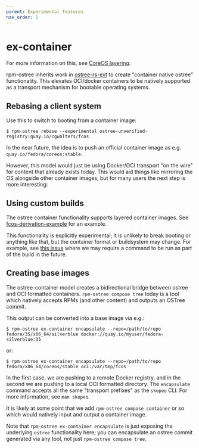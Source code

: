 ```yaml
---
parent: Experimental features
nav_order: 1
---
```


# ex-container

For more information on this, see [CoreOS layering](https://github.com/coreos/enhancements/pull/7).

rpm-ostree inherits work in [ostree-rs-ext](https://github.com/ostreedev/ostree-rs-ext/) to
create "container native ostree" functionality.  This elevates OCI/docker containers to
be natively supported as a transport mechanism for bootable operating systems.

## Rebasing a client system

Use this to switch to booting from a container image:

```
$ rpm-ostree rebase --experimental ostree-unverified-registry:quay.io/cgwalters/fcos
```

In the near future, the idea is to push an official container image as e.g.
`quay.io/fedora/coreos:stable`.

However, this model would just be using Docker/OCI transport "on the wire"
for content that already exists today.  This would aid things like mirroring
the OS alongside other container images, but for many users the next step
is more interesting:

## Using custom builds

The ostree container functionality supports layered container images.
See [fcos-derivation-example](https://github.com/cgwalters/fcos-derivation-example)
for an example.

This functionality is explicitly experimental; it is unlikely to break booting
or anything like that, but the container format or buildsystem may change.
For example, see [this issue](https://github.com/ostreedev/ostree-rs-ext/issues/159)
where we may require a command to be run as part of the build in the future.

## Creating base images

The ostree-container model creates a bidirectional bridge between ostree and OCI
formatted containers.  `rpm-ostree compose tree` today is a tool which natively
accepts RPMs (and other content) and outputs an OSTree commit.

This output can be converted into a base image via e.g.:

```
$ rpm-ostree ex-container encapsulate --repo=/path/to/repo fedora/35/x86_64/silverblue docker://quay.io/myuser/fedora-silverblue:35
```

or:

```
$ rpm-ostree ex-container encapsulate --repo=/path/to/repo fedora/x86_64/coreos/stable oci:/var/tmp/fcos
```

In the first case, we are pushing to a remote Docker registry, and
in the second we are pushing to a local OCI formatted directory.
The `encapsulate` command accepts all the same "transport prefixes" as the `skopeo`
CLI.  For more information, see `man skopeo`.

It is likely at some point that we add `rpm-ostree compose container` or so
which would natively input and output a container image.

Note that `rpm-ostree ex-container encapsulate` is just exposing the underlying
`ostree` functionality here; you can encapsulate an ostree commit generated via
any tool, not just `rpm-ostree compose tree`.
